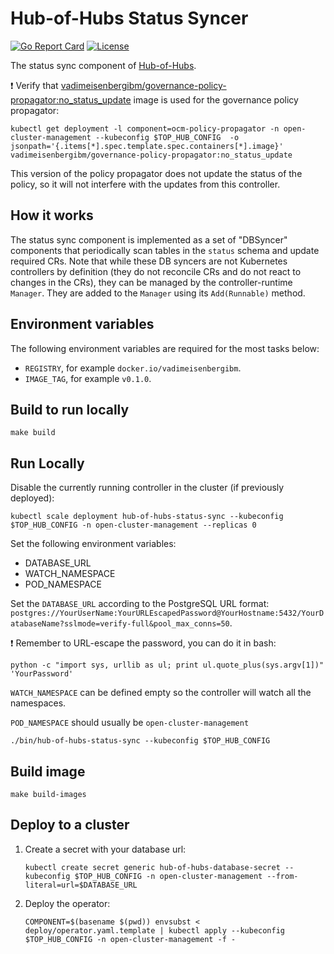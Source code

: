 [comment]: # ( Copyright Contributors to the Open Cluster Management project )

# Hub-of-Hubs Status Syncer

[![Go Report Card](https://goreportcard.com/badge/github.com/open-cluster-management/hub-of-hubs-status-sync)](https://goreportcard.com/report/github.com/open-cluster-management/hub-of-hubs-status-sync)
[![License](https://img.shields.io/github/license/open-cluster-management/hub-of-hubs-status-sync)](/LICENSE)

The status sync component of [Hub-of-Hubs](https://github.com/open-cluster-management/hub-of-hubs).

:exclamation: Verify that [vadimeisenbergibm/governance-policy-propagator:no_status_update](https://hub.docker.com/layers/156812667/vadimeisenbergibm/governance-policy-propagator/no_status_update/images/sha256-d622f20d24f1e363ffc442f80a24eaafd2a58d953a44d8f8f798e86dbe66ead0) image is used for the governance policy propagator:

```
kubectl get deployment -l component=ocm-policy-propagator -n open-cluster-management --kubeconfig $TOP_HUB_CONFIG  -o jsonpath='{.items[*].spec.template.spec.containers[*].image}'
vadimeisenbergibm/governance-policy-propagator:no_status_update
```
This version of the policy propagator does not update the status of the policy, so it will not interfere with the updates from this controller.

## How it works

The status sync component is implemented as a set of "DBSyncer" components that periodically scan tables in the `status` schema and update required CRs. Note that while these DB syncers are not Kubernetes controllers by definition (they do not reconcile CRs and do not react to changes in the CRs), they can be managed by the controller-runtime `Manager`. They are added to the `Manager` using its `Add(Runnable)` method.

## Environment variables

The following environment variables are required for the most tasks below:

* `REGISTRY`, for example `docker.io/vadimeisenbergibm`.
* `IMAGE_TAG`, for example `v0.1.0`.

## Build to run locally

```
make build
```

## Run Locally

Disable the currently running controller in the cluster (if previously deployed):

```
kubectl scale deployment hub-of-hubs-status-sync --kubeconfig $TOP_HUB_CONFIG -n open-cluster-management --replicas 0
```

Set the following environment variables:

* DATABASE_URL
* WATCH_NAMESPACE
* POD_NAMESPACE

Set the `DATABASE_URL` according to the PostgreSQL URL format: `postgres://YourUserName:YourURLEscapedPassword@YourHostname:5432/YourDatabaseName?sslmode=verify-full&pool_max_conns=50`.

:exclamation: Remember to URL-escape the password, you can do it in bash:

```
python -c "import sys, urllib as ul; print ul.quote_plus(sys.argv[1])" 'YourPassword'
```

`WATCH_NAMESPACE` can be defined empty so the controller will watch all the namespaces.

`POD_NAMESPACE` should usually be `open-cluster-management`

```
./bin/hub-of-hubs-status-sync --kubeconfig $TOP_HUB_CONFIG
```

## Build image

```
make build-images
```

## Deploy to a cluster

1.  Create a secret with your database url:

    ```
    kubectl create secret generic hub-of-hubs-database-secret --kubeconfig $TOP_HUB_CONFIG -n open-cluster-management --from-literal=url=$DATABASE_URL
    ```

1.  Deploy the operator:

    ```
    COMPONENT=$(basename $(pwd)) envsubst < deploy/operator.yaml.template | kubectl apply --kubeconfig $TOP_HUB_CONFIG -n open-cluster-management -f -
    ```
